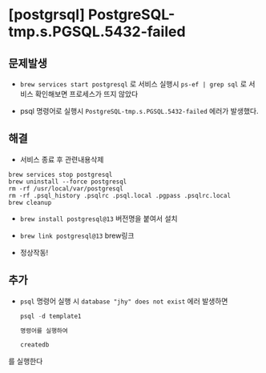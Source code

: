 # [postgrsql] PostgreSQL-tmp.s.PGSQL.5432-failed



## 문제발생

- ``brew services start postgresql``  로 서비스 실행시 `ps-ef | grep sql` 로 서비스 확인해보면 프로세스가 뜨지 않았다

- psql 명령어로 실행시 `PostgreSQL-tmp.s.PGSQL.5432-failed` 에러가 발생했다.



## 해결

- 서비스 종료 후 관련내용삭제

```shell
brew services stop postgresql
brew uninstall --force postgresql
rm -rf /usr/local/var/postgresql
rm -rf .psql_history .psqlrc .psql.local .pgpass .psqlrc.local
brew cleanup
```

- `brew install postgresql@13` 버전명을 붙여서 설치

- `brew link postgresql@13` brew링크

- 정상작동!

## 추가

- `psql` 명령어 실행 시  `database "jhy" does not exist` 에러 발생하면
  
  ```sql
  psql -d template1
  
  명령어를 실행하여 
  
  createdb
  
  ```



를 실행한다 
